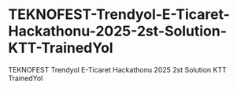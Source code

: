 # TEKNOFEST-Trendyol-E-Ticaret-Hackathonu-2025-2st-Solution-KTT-TrainedYol
TEKNOFEST Trendyol E-Ticaret Hackathonu 2025 2st Solution KTT TrainedYol
